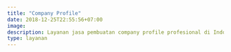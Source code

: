 ```yaml
---
title: "Company Profile"
date: 2018-12-25T22:55:56+07:00
image:
description: Layanan jasa pembuatan company profile profesional di Indonesia.
type: layanan
---
```

